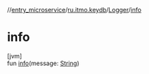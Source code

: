 //[entry_microservice](../../../index.md)/[ru.itmo.keydb](../index.md)/[Logger](index.md)/[info](info.md)

# info

[jvm]\
fun [info](info.md)(message: [String](https://kotlinlang.org/api/core/kotlin-stdlib/kotlin/-string/index.html))